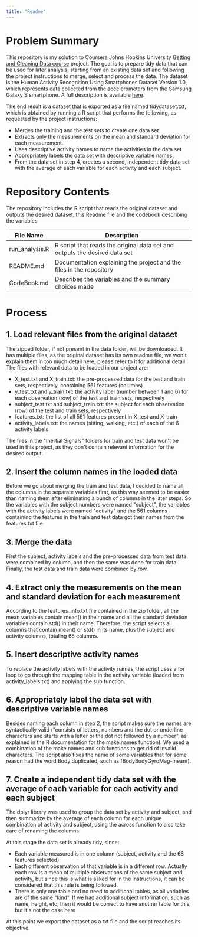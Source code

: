 ```yaml
---
title: "Readme"
---
```


# Problem Summary

This repository is my solution to Coursera Johns Hopkins University [Getting and Cleaning Data course](https://www.coursera.org/learn/data-cleaning) project. The goal is to prepare tidy data that can be used for later analysis, starting from an existing data set and following the project instructions to merge, select and process the data. The dataset is the Human Activity Recognition Using Smartphones Dataset Version 1.0, which represents data collected from the accelerometers from the Samsung Galaxy S smartphone. A full description is available [here](https://archive.ics.uci.edu/dataset/240/human+activity+recognition+using+smartphones).

The end result is a dataset that is exported as a file named tidydataset.txt, which is obtained by running a R script that performs the following, as requested by the project instructions:

* Merges the training and the test sets to create one data set.
* Extracts only the measurements on the mean and standard deviation for each measurement.
* Uses descriptive activity names to name the activities in the data set
* Appropriately labels the data set with descriptive variable names.
* From the data set in step 4, creates a second, independent tidy data set with the average of each variable for each activity and each subject.

# Repository Contents

The repository includes the R script that reads the original dataset and outputs the desired dataset, this Readme file and the codebook describing the variables

|File Name|Description|
|---------|-----------|
|run_analysis.R|R script that reads the original data set and outputs the desired data set|
|README.md|Documentation explaining the project and the files in the repository|
|CodeBook.md|Describes the variables and the summary choices made|

# Process

## 1. Load relevant files from the original dataset

The zipped folder, if not present in the data folder, will be downloaded. It has multiple files; as the original dataset has its own readme file, we won't explain them in too much detail here; please refer to it for additional detail. The files with relevant data to be loaded in our project are:

* X_test.txt and X_train.txt: the pre-processed data for the test and train sets, respectively, containing 561 features (columns)
* y_test.txt and y_train.txt: the activity label (number between 1 and 6) for each observation (row) of the  test and train sets, respectively
* subject_test.txt and subject_train.txt: the subject for each observation (row) of the  test and train sets, respectively
* features.txt: the list of all 561 features present in X_test and X_train
* activity_labels.txt: the names (sitting, walking, etc.) of each of the 6 activity labels

The files in the "Inertial Signals" folders for train and test data won't be used in this project, as they don't contain relevant information for the desired output.

## 2. Insert the column names in the loaded data

Before we go about merging the train and test data, I decided to name all the columns in the separate variables first, as this way seemed to be easier than naming them after eliminating a bunch of columns in the later steps. So the variables with the subject numbers were named "subject", the variables with the activity labels were named "activity" and the 561 columns containing the features in the train and test data got their names from the features.txt file

## 3. Merge the data

First the subject, activity labels and the pre-processed data from test data were combined by column, and then the same was done for train data. Finally, the test data and train data were combined by row.

## 4. Extract only the measurements on the mean and standard deviation for each measurement

According to the features_info.txt file contained in the zip folder, all the mean variables contain mean() in their name and all the standard deviation variables contain std() in their name. Therefore, the script selects all columns that contain mean() or std() in its name, plus the subject and activity columns, totaling 68 columns.

## 5. Insert descriptive activity names

To replace the activity labels with the activity names, the script uses a for loop to go through the mapping table in the activity variable (loaded from activity_labels.txt) and applying the sub function.

## 6. Appropriately label the data set with descriptive variable names

Besides naming each column in step 2, the script makes sure the names are syntactically valid ("consists of letters, numbers and the dot or underline characters and starts with a letter or the dot not followed by a number", as explained in the R documentation for the make.names function). We used a combination of the make.names and sub functions to get rid of invalid characters. The script also fixes the name of some variables that for some reason had the word Body duplicated, such as fBodyBodyGyroMag-mean().

## 7. Create a independent tidy data set with the average of each variable for each activity and each subject

The dplyr library was used to group the data set by activity and subject, and then summarize by the average of each column for each unique combination of activity and subject, using the across function to also take care of renaming the columns.

At this stage the data set is already tidy, since:

- Each variable measured is in one column (subject, activity and the 68 features selected)
- Each different observation of that variable is in a different row. Actually each row is a mean of multiple observations of the same subject and activity, but since this is what is asked for in the instructions, it can be considered that this rule is being followed.
- There is only one table and no need to additional tables, as all variables are of the same "kind". If we had additional subject information, such as name, height, etc, then it would be correct to have another table for this, but it's not the case here

At this point we export the dataset as a txt file and the script reaches its objective.

